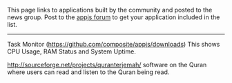 This page links to applications built by the community and posted to the news group. Post to the [appjs forum](https://groups.google.com/forum/#!forum/appjs-dev) to get your application included in the list.

---

Task Monitor (https://github.com/composite/appjs/downloads)
This shows CPU Usage, RAM Status and System Uptime.


http://sourceforge.net/projects/quranterjemah/
software on the Quran where users can read and listen to the Quran being read.